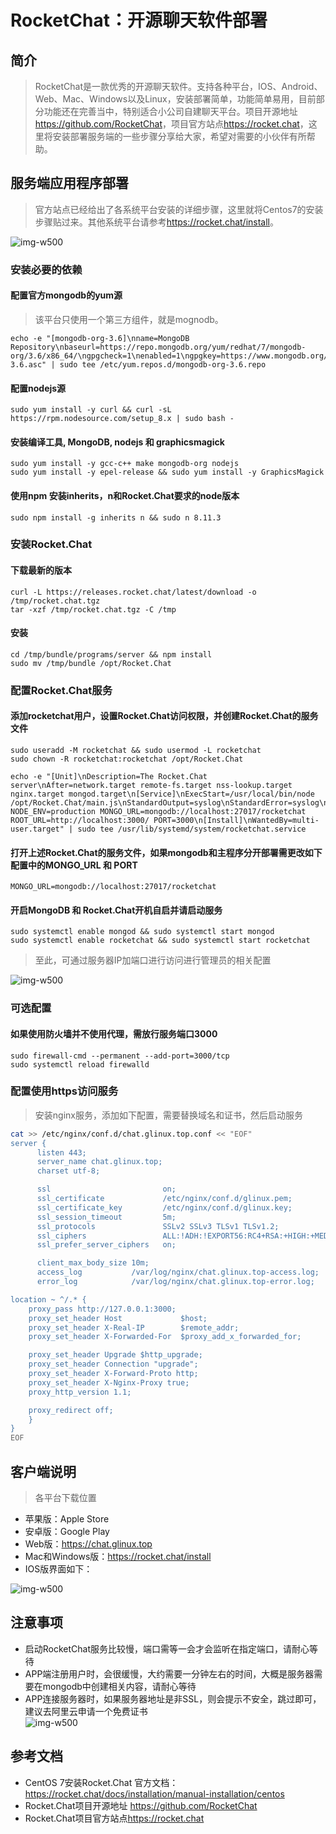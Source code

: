 # RocketChat：开源聊天软件部署

## 简介  
> RocketChat是一款优秀的开源聊天软件。支持各种平台，IOS、Android、Web、Mac、Windows以及Linux，安装部署简单，功能简单易用，目前部分功能还在完善当中，特别适合小公司自建聊天平台。项目开源地址 <https://github.com/RocketChat>，项目官方站点<https://rocket.chat>，这里将安装部署服务端的一些步骤分享给大家，希望对需要的小伙伴有所帮助。

## 服务端应用程序部署  
> 官方站点已经给出了各系统平台安装的详细步骤，这里就将Centos7的安装步骤贴过来。其他系统平台请参考<https://rocket.chat/install>。 

![img-w500](/images/201812261659.png) 
### 安装必要的依赖
#### 配置官方mongodb的yum源
> 该平台只使用一个第三方组件，就是mognodb。

```
echo -e "[mongodb-org-3.6]\nname=MongoDB Repository\nbaseurl=https://repo.mongodb.org/yum/redhat/7/mongodb-org/3.6/x86_64/\ngpgcheck=1\nenabled=1\ngpgkey=https://www.mongodb.org/static/pgp/server-3.6.asc" | sudo tee /etc/yum.repos.d/mongodb-org-3.6.repo
```

#### 配置nodejs源
```
sudo yum install -y curl && curl -sL https://rpm.nodesource.com/setup_8.x | sudo bash -
```

#### 安装编译工具, MongoDB, nodejs 和 graphicsmagick
```
sudo yum install -y gcc-c++ make mongodb-org nodejs  
sudo yum install -y epel-release && sudo yum install -y GraphicsMagick  
```
#### 使用npm 安装inherits，n和Rocket.Chat要求的node版本
```sudo npm install -g inherits n && sudo n 8.11.3```
### 安装Rocket.Chat
#### 下载最新的版本
```
curl -L https://releases.rocket.chat/latest/download -o /tmp/rocket.chat.tgz
tar -xzf /tmp/rocket.chat.tgz -C /tmp
```
#### 安装
```
cd /tmp/bundle/programs/server && npm install
sudo mv /tmp/bundle /opt/Rocket.Chat
```
### 配置Rocket.Chat服务
#### 添加rocketchat用户，设置Rocket.Chat访问权限，并创建Rocket.Chat的服务文件
```
sudo useradd -M rocketchat && sudo usermod -L rocketchat
sudo chown -R rocketchat:rocketchat /opt/Rocket.Chat
```
```
echo -e "[Unit]\nDescription=The Rocket.Chat server\nAfter=network.target remote-fs.target nss-lookup.target nginx.target mongod.target\n[Service]\nExecStart=/usr/local/bin/node /opt/Rocket.Chat/main.js\nStandardOutput=syslog\nStandardError=syslog\nSyslogIdentifier=rocketchat\nUser=rocketchat\nEnvironment=LD_PRELOAD=/opt/Rocket.Chat/programs/server/npm/node_modules/sharp/vendor/lib/libz.so NODE_ENV=production MONGO_URL=mongodb://localhost:27017/rocketchat ROOT_URL=http://localhost:3000/ PORT=3000\n[Install]\nWantedBy=multi-user.target" | sudo tee /usr/lib/systemd/system/rocketchat.service
```
#### 打开上述Rocket.Chat的服务文件，如果mongodb和主程序分开部署需更改如下配置中的MONGO_URL 和 PORT  

```MONGO_URL=mongodb://localhost:27017/rocketchat```

#### 开启MongoDB 和 Rocket.Chat开机自启并请启动服务  

```
sudo systemctl enable mongod && sudo systemctl start mongod
sudo systemctl enable rocketchat && sudo systemctl start rocketchat
```
> 至此，可通过服务器IP加端口进行访问进行管理员的相关配置  

![img-w500](/images/201812261802.png) 

### 可选配置  
#### 如果使用防火墙并不使用代理，需放行服务端口3000  

```
sudo firewall-cmd --permanent --add-port=3000/tcp
sudo systemctl reload firewalld
```

### 配置使用https访问服务  
> 安装nginx服务，添加如下配置，需要替换域名和证书，然后启动服务  

```bash
cat >> /etc/nginx/conf.d/chat.glinux.top.conf << "EOF"
server {
      listen 443;
      server_name chat.glinux.top;
      charset utf-8;

      ssl                         on;
      ssl_certificate             /etc/nginx/conf.d/glinux.pem;
      ssl_certificate_key         /etc/nginx/conf.d/glinux.key;
      ssl_session_timeout         5m;
      ssl_protocols               SSLv2 SSLv3 TLSv1 TLSv1.2;
      ssl_ciphers                 ALL:!ADH:!EXPORT56:RC4+RSA:+HIGH:+MEDIUM:+LOW:+SSLv2:+EXP;
      ssl_prefer_server_ciphers   on;

      client_max_body_size 10m;
      access_log           /var/log/nginx/chat.glinux.top-access.log;
      error_log            /var/log/nginx/chat.glinux.top-error.log;

location ~ ^/.* {
    proxy_pass http://127.0.0.1:3000;
    proxy_set_header Host             $host;
    proxy_set_header X-Real-IP        $remote_addr;
    proxy_set_header X-Forwarded-For  $proxy_add_x_forwarded_for;

    proxy_set_header Upgrade $http_upgrade;
    proxy_set_header Connection "upgrade";
    proxy_set_header X-Forward-Proto http;
    proxy_set_header X-Nginx-Proxy true;
    proxy_http_version 1.1;

    proxy_redirect off;
	}
}
EOF
```

## 客户端说明  
> 各平台下载位置  

+ 苹果版：Apple Store
+ 安卓版：Google Play
+ Web版：<https://chat.glinux.top>
+ Mac和Windows版：<https://rocket.chat/install>
+ IOS版界面如下：  

![img-w500](/images/201812261845.png)

## 注意事项  
+ 启动RocketChat服务比较慢，端口需等一会才会监听在指定端口，请耐心等待
+ APP端注册用户时，会很缓慢，大约需要一分钟左右的时间，大概是服务器需要在mongodb中创建相关内容，请耐心等待
+ APP连接服务器时，如果服务器地址是非SSL，则会提示不安全，跳过即可，建议去阿里云申请一个免费证书  
![img-w500](/images/201812261806.png)


## 参考文档  

+ CentOS 7安装Rocket.Chat 官方文档：<https://rocket.chat/docs/installation/manual-installation/centos>
+ Rocket.Chat项目开源地址 <https://github.com/RocketChat>
+ Rocket.Chat项目官方站点<https://rocket.chat>
